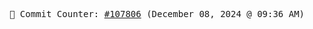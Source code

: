 <p align="center">
    <samp>
        📮 Commit Counter: <a href="https://github.com/Javascript-void0/Javascript-void0/commits/main">#107806</a> (December 08, 2024 @ 09:36 AM)
    </samp>
</p>